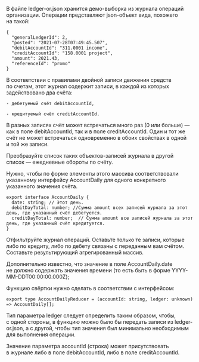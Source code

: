 В файле ledger-or.json хранится демо-выборка из журнала операций организации. Операции представляют json-объект вида, похожего на такой:

```
{
  "generalLedgerId": 2,
  "posted": "2021-07-28T07:49:45.507",
  "debitAccountId": "311.0001 income",
  "creditAccountId": "158.0001 project",
  "amount": 2021.43,
  "referenceId": "promo"
}
```
В соответствии с правилами двойной записи движения средств по счетам, этот журнал содержит записи, в каждой из которых задействовано два счёта:

    - дебетуемый счёт debitAccountId,
    
    - кредитуемый счёт creditAccountId.

В разных записях счёт может встречаться много раз (0 или больше) — как в поле debitAccountId, так и в поле creditAccountId. Один и тот же счёт не может встречаться одновременно в обоих свойствах в одной и той же записи.

Преобразуйте список таких объектов-записей журнала в другой список — ежедневные обороты по счёту. 

Нужно, чтобы по форме элементы этого массива соответствовали указанному интерфейсу AccountDaily для одного конкретного указанного значения счёта.

```
export interface AccountDaily {
  date: string; // Этот день.
  debitDayTotal: number; //Сумма amount всех записей журнала за этот день, где указанный счёт дебетуется.
  creditDayTotal: number;  // Сумма amount все записей журнала за этот день, где указанный счёт кредитуется.
}
```

Отфильтруйте журнал операций. Оставьте только те записи, которые либо по кредиту, либо по дебету связаны с переданным вам счётом. Составьте результирующий агрегированный массив.

Дополнительно известно, что значение в поле AccountDaily.date не должно содержать значения времени (то есть быть в форме YYYY-MM-DDT00:00:00.000Z);

Функцию свёртки нужно сделать в соответствии с интерфейсом:


```
export type AccountDailyReducer = (accountId: string, ledger: unknown) => AccountDaily[];
```

Тип параметра ledger следует определить таким образом, чтобы, с одной стороны, в функцию можно было бы передать записи из ledger-or.json, а с другой, чтобы тип значения был минимально необходимым для выполнения операции.

Значение параметра accountId (строка) может присутствовать в журнале либо в поле debitAccountId, либо в поле creditAccountId.